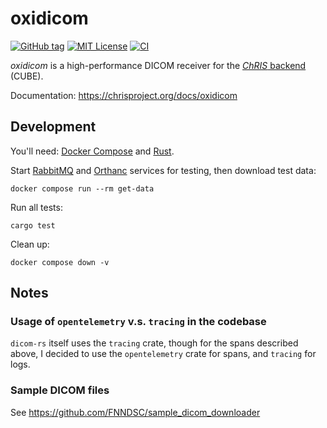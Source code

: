 # oxidicom

[![GitHub tag](https://img.shields.io/github/v/tag/FNNDSC/oxidicom?filter=v*.*.*&label=version)](https://github.com/FNNDSC/oxidicom/pkgs/container/oxidicom)
[![MIT License](https://img.shields.io/github/license/fnndsc/oxidicom)](https://github.com/FNNDSC/oxidicom/blob/master/LICENSE)
[![CI](https://github.com/FNNDSC/oxidicom/actions/workflows/ci.yml/badge.svg)](https://github.com/FNNDSC/oxidicom/actions/workflows/ci.yml)

_oxidicom_ is a high-performance DICOM receiver for the
[_ChRIS_ backend](https://github.com/FNNDSC/ChRIS_ultron_backEnd) (CUBE).

Documentation: https://chrisproject.org/docs/oxidicom

## Development

You'll need: [Docker Compose](https://docs.docker.com/compose/) and [Rust](https://rustup.rs/).

Start [RabbitMQ](https://hub.docker.com/_/rabbitmq) and [Orthanc](https://www.orthanc-server.com/)
services for testing, then download test data:

```shell
docker compose run --rm get-data
```

Run all tests:

```shell
cargo test
```

Clean up:

```shell
docker compose down -v
```

## Notes

### Usage of `opentelemetry` v.s. `tracing` in the codebase

`dicom-rs` itself uses the `tracing` crate, though for the spans described above,
I decided to use the `opentelemetry` crate for spans, and `tracing` for logs.

### Sample DICOM files

See https://github.com/FNNDSC/sample_dicom_downloader
